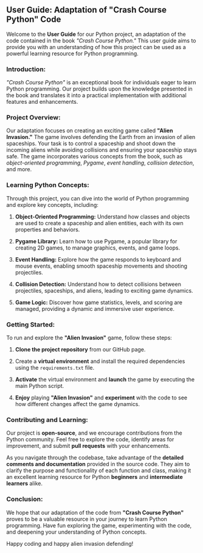 ## User Guide: Adaptation of "Crash Course Python" Code

Welcome to the **User Guide** for our Python project, an adaptation of the code contained in the book *"Crash Course Python."* This user guide aims to provide you with an understanding of how this project can be used as a powerful learning resource for Python programming.

### Introduction:

*"Crash Course Python"* is an exceptional book for individuals eager to learn Python programming. Our project builds upon the knowledge presented in the book and translates it into a practical implementation with additional features and enhancements.

### Project Overview:

Our adaptation focuses on creating an exciting game called **"Alien Invasion."** The game involves defending the Earth from an invasion of alien spaceships. Your task is to control a spaceship and shoot down the incoming aliens while avoiding collisions and ensuring your spaceship stays safe. The game incorporates various concepts from the book, such as *object-oriented programming*, *Pygame*, *event handling*, *collision detection*, and more.

### Learning Python Concepts:

Through this project, you can dive into the world of Python programming and explore key concepts, including:

1. **Object-Oriented Programming:** Understand how classes and objects are used to create a spaceship and alien entities, each with its own properties and behaviors.

2. **Pygame Library:** Learn how to use Pygame, a popular library for creating 2D games, to manage graphics, events, and game loops.

3. **Event Handling:** Explore how the game responds to keyboard and mouse events, enabling smooth spaceship movements and shooting projectiles.

4. **Collision Detection:** Understand how to detect collisions between projectiles, spaceships, and aliens, leading to exciting game dynamics.

5. **Game Logic:** Discover how game statistics, levels, and scoring are managed, providing a dynamic and immersive user experience.

### Getting Started:

To run and explore the **"Alien Invasion"** game, follow these steps:

1. **Clone the project repository** from our GitHub page.

2. Create a **virtual environment** and install the required dependencies using the `requirements.txt` file.

3. **Activate** the virtual environment and **launch** the game by executing the main Python script.

4. **Enjoy** playing **"Alien Invasion"** and **experiment** with the code to see how different changes affect the game dynamics.

### Contributing and Learning:

Our project is **open-source**, and we encourage contributions from the Python community. Feel free to explore the code, identify areas for improvement, and submit **pull requests** with your enhancements.

As you navigate through the codebase, take advantage of the **detailed comments and documentation** provided in the source code. They aim to clarify the purpose and functionality of each function and class, making it an excellent learning resource for Python **beginners** and **intermediate learners** alike.

### Conclusion:

We hope that our adaptation of the code from **"Crash Course Python"** proves to be a valuable resource in your journey to learn Python programming. Have fun exploring the game, experimenting with the code, and deepening your understanding of Python concepts.

Happy coding and happy alien invasion defending!
